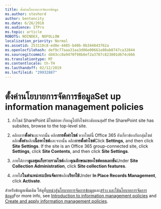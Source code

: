 ```yaml
---
title: ตั้งค่านโยบายการจัดการข้อมูล
ms.author: stevhord
author: bentoncity
ms.date: 6/26/2018
ms.audience: ITPro
ms.topic: article
ROBOTS: NOINDEX, NOFOLLOW
localization_priority: Normal
ms.assetid: 253110c8-ed8e-4485-b40b-0b344843762a
ms.openlocfilehash: def9c77aaa31aa3d06e00661e80ab8747ca32844
ms.sourcegitcommit: dd43cc0a9470f98b8ef2a3787c823801d674c666
ms.translationtype: MT
ms.contentlocale: th-TH
ms.lasthandoff: 02/12/2019
ms.locfileid: "29932887"
---
```

# <a name="set-up-information-management-policies"></a><span data-ttu-id="6a24d-102">ตั้งค่านโยบายการจัดการข้อมูล</span><span class="sxs-lookup"><span data-stu-id="6a24d-102">Set up information management policies</span></span>

1. <span data-ttu-id="6a24d-103">ถ้าไซต์ SharePoint มีไซต์ย่อย เรียกดูไปยังไซต์ระดับบนสุด</span><span class="sxs-lookup"><span data-stu-id="6a24d-103">If the SharePoint site has subsites, browse to the top-level site.</span></span>
    
2. <span data-ttu-id="6a24d-p101">คลิกการ**ตั้งค่า**และจากนั้น คลิก**การตั้งค่าไซต์** หากไซต์นี้ Office 365 ยังเกี่ยวข้องกับกลุ่มไซต์ คลิก**ตั้งค่า**คลิก**เนื้อหาไซต์**และจากนั้น คลิก**การตั้งค่าไซต์**</span><span class="sxs-lookup"><span data-stu-id="6a24d-p101">Click **Settings**, and then click **Site Settings**. If the site is an Office 365 group-connected site, click **Settings**, click **Site Contents**, and then click **Site Settings**.</span></span>
    
3. <span data-ttu-id="6a24d-106">ภายใต้การ**ดูแลชุดเก็บรวบรวมไซต์**คลิก**คุณลักษณะของไซต์คอลเลกชัน**</span><span class="sxs-lookup"><span data-stu-id="6a24d-106">Under **Site Collection Administration**, click **Site collection features**.</span></span>
    
4. <span data-ttu-id="6a24d-107">ภายใต้**ในตำแหน่งระเบียนจัดการ**คลิก**เรียกใช้**</span><span class="sxs-lookup"><span data-stu-id="6a24d-107">Under **In Place Records Management**, click **Activate**.</span></span>
    
<span data-ttu-id="6a24d-108">สำหรับข้อมูลเพิ่มเติม ให้ดูที่[บทนำสู่นโยบายการจัดการข้อมูล](https://go.microsoft.com/fwlink/?linkid=404239)และ[สร้าง และใช้นโยบายการจัดการข้อมูล](https://go.microsoft.com/fwlink/?linkid=2003916)</span><span class="sxs-lookup"><span data-stu-id="6a24d-108">For more info, see [Introduction to information management policies](https://go.microsoft.com/fwlink/?linkid=404239) and [Create and apply information management policies](https://go.microsoft.com/fwlink/?linkid=2003916).</span></span>
  

